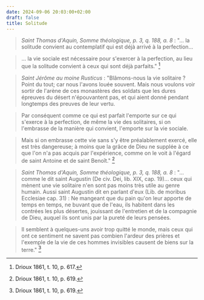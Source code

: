 ```yaml
---
date: 2024-09-06 20:03:00+02:00
draft: false
title: Solitude
---
```





> *Saint Thomas d'Aquin, Somme théologique, p. 3, q. 188, a. 8* : "... la solitude convient au contemplatif qui est déjà arrivé à la perfection...

> ... la vie sociale est nécessaire pour s'exercer à la perfection, au lieu que la solitude convient à ceux qui sont déjà parfaits." [^1]

[^1]: Drioux 1861, t. 10, p. 617.

> *Saint Jérôme au moine Rusticus* :  "Blâmons-nous la vie solitaire ? Point du tout; car nous l'avons louée souvent. Mais nous voulons voir sortir de l'arène de ces monastères des soldats que les dures épreuves du désert n'épouvantent pas, et qui aient donné pendant longtemps des preuves de leur vertu.

> Par conséquent comme ce qui est parfait l'emporte sur ce qui s'exerce à la perfection, de même la vie des solitaires, si on l'embrasse de la manière qui convient, l'emporte sur la vie sociale.

> Mais si on embrasse cette vie sans s'y être préalablement exercé, elle est très dangereuse; à moins que la grâce de Dieu ne supplée à ce que l'on n'a pas acquis par l'expérience, comme on le voit à l'égard de saint Antoine et de saint Benoît." [^2]

[^2]: Drioux 1861, t. 10, p. 619.

> *Saint Thomas d'Aquin, Somme théologique, p. 3, q. 188, a. 8* : "... comme le dit saint Augustin (De civ. Dei, lib. XIX, cap. 19)... ceux qui mènent une vie solitaire n'en sont pas moins très utile au genre humain. Aussi saint Augustin dit en parlant d'eux (Lib. de moribus Ecclesiae cap. 31) : Ne mangeant que du pain qu'on leur apporte de temps en temps, ne buvant que de l'eau, ils habitent dans les contrées les plus désertes, jouissant de l'entretien et de la compagnie de Dieu, auquel ils sont unis par la pureté de leurs pensées.

> Il semblent à quelques-uns avoir trop quitté le monde, mais ceux qui ont ce sentiment ne savent pas combien l'ardeur des prières et l'exemple de la vie de ces hommes invisibles causent de biens sur la terre." [^3]

[^3]: Drioux 1861, t. 10, p. 619.


